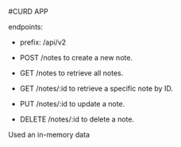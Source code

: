 #CURD APP

endpoints:

  - prefix: /api/v2

  - POST /notes to create a new note.

  - GET /notes to retrieve all notes.

  - GET /notes/:id to retrieve a specific note by ID.

  - PUT /notes/:id to update a note.

  - DELETE /notes/:id to delete a note.


Used an in-memory data
